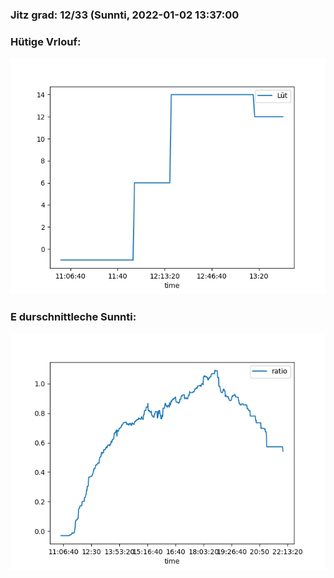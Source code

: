 ### Jitz grad: 12/33 (Sunnti, 2022-01-02 13:37:00

### Hütige Vrlouf:
![Graph](Today.png)

### E durschnittleche Sunnti:
![Graph](Sunnti.png)